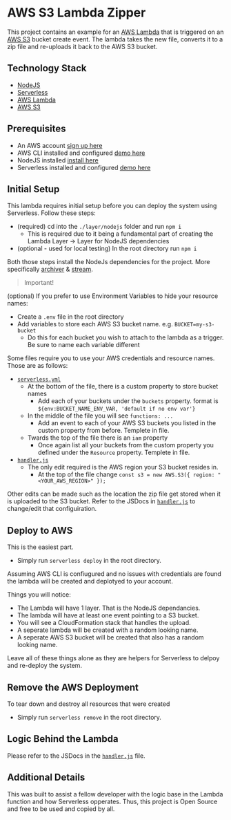 # AWS S3 Lambda Zipper

This project contains an example for an [AWS Lambda](https://aws.amazon.com/lambda/) that is triggered on an [AWS S3](https://aws.amazon.com/s3/) bucket create event. The lambda takes the new file, converts it to a zip file and re-uploads it back to the AWS S3 bucket.

## Technology Stack

- [NodeJS](https://nodejs.org/en/)
- [Serverless](https://www.serverless.com/)
- [AWS Lambda](https://aws.amazon.com/lambda/)
- [AWS S3](https://aws.amazon.com/s3/)

## Prerequisites

- An AWS account [sign up here](https://portal.aws.amazon.com/billing/signup#/start/email)
- AWS CLI installed and configured [demo here](https://docs.aws.amazon.com/cli/latest/userguide/cli-chap-getting-started.html)
- NodeJS installed [install here](https://nodejs.org/en/download/)
- Serverless installed and configured [demo here](https://www.serverless.com/framework/docs/getting-started)

## Initial Setup

This lambda requires initial setup before you can deploy the system using Serverless. Follow these steps:

- (required) cd into the `./layer/nodejs` folder and run `npm i`
  - This is required due to it being a fundamental part of creating the Lambda Layer -> Layer for NodeJS dependencies
- (optional - used for local testing) In the root directory run `npm i`

Both those steps install the NodeJs dependencies for the project. More specifically [archiver](https://www.npmjs.com/package/archiver) & [stream](https://www.npmjs.com/package/stream).  

> Important!

(optional) If you prefer to use Environment Variables to hide your resource names:

- Create a `.env` file in the root directory
- Add variables to store each AWS S3 bucket name. e.g. `BUCKET=my-s3-bucket`
  - Do this for each bucket you wish to attach to the lambda as a trigger. Be sure to name each variable different

Some files require you to use your AWS credentials and resource names. Those are as follows:

- [`serverless.yml`](https://github.com/CarterCobb/File-to-Zip-Lambda-Serverless/blob/master/serverless.yml)
  - At the bottom of the file, there is a custom property to store bucket names
    - Add each of your buckets under the `buckets` property. format is `${env:BUCKET_NAME_ENV_VAR, 'default if no env var'}`
  - In the middle of the file you will see `functions: ...`
    - Add an event to each of your AWS S3 buckets you listed in the custom property from before. Templete in file.
  - Twards the top of the file there is an `iam` property
    - Once again list all your buckets from the custom property you defined under the `Resource` property. Templete in file.
- [`handler.js`](https://github.com/CarterCobb/File-to-Zip-Lambda-Serverless/blob/master/handler.js)
  - The only edit required is the AWS region your S3 bucket resides in.
    - At the top of the file change `const s3 = new AWS.S3({ region: "<YOUR_AWS_REGION>" });`

Other edits can be made such as the location the zip file get stored when it is uploaded to the S3 bucket. Refer to the JSDocs in [`handler.js`](https://github.com/CarterCobb/File-to-Zip-Lambda-Serverless/blob/master/handler.js) to change/edit that configuiration.

## Deploy to AWS

This is the easiest part.

- Simply run `serverless deploy` in the root directory.

Assuming AWS CLI is confiugured and no issues with credentials are found the lambda will be created and deplotyed to your account.

Things you will notice:

- The Lambda will have 1 layer. That is the NodeJS dependancies.
- The lambda will have at least one event pointing to a S3 bucket.
- You will see a CloudFormation stack that handles the upload.
- A seperate lambda will be created with a random looking name.
- A seperate AWS S3 bucket will be created that also has a random looking name.

Leave all of these things alone as they are helpers for Serverless to delpoy and re-deploy the system.

## Remove the AWS Deployment

To tear down and destroy all resources that were created

- Simply run `serverless remove` in the root directory.

## Logic Behind the Lambda

Please refer to the JSDocs in the [`handler.js`](https://github.com/CarterCobb/File-to-Zip-Lambda-Serverless/blob/master/handler.js) file.

## Additional Details

This was built to assist a fellow developer with the logic base in the Lambda function and how Serverless opperates. Thus, this project is Open Source and free to be used and copied by all.
